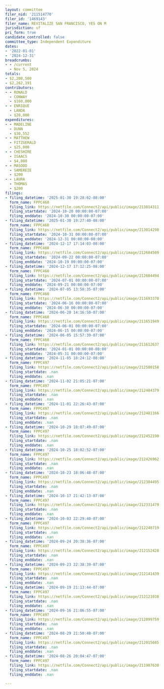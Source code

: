 ```yaml
---
layout: committee
filer_nid: '211514770'
filer_id: '1469143'
filer_name: REVITALIZE SAN FRANCISCO, YES ON M
jurisdiction: sf
pri_form: true
candidate_controlled: false
committee_type: Independent Expenditure
dates:
- '2022-01-01'
- '2024-12-31'
breadcrumbs:
- - /current
  - Nov 5, 2024
totals:
- $2,208,500
- $2,262,191
contributors:
- - RONALD
  - CONWAY
  - $160,000
- - ENRIQUE
  - LANDA
  - $20,000
expenditures:
- - MADELINE
  - DUNN
  - $30,552
- - MATTHEW
  - FITZGERALD
  - $25,000
- - CHESHIRE
  - ISAACS
  - $4,800
- - MASOOD
  - SAMEREIE
  - $200
- - LAURA
  - THOMAS
  - $200
filings:
- filing_datetime: '2025-01-30 19:28:02-08:00'
  form_name: FPPC460
  filing_link: https://netfile.com/Connect2/api/public/image/213014311
  filing_startdate: '2024-10-20 00:00:00-07:00'
  filing_enddate: '2024-10-30 00:00:00-07:00'
- filing_datetime: '2025-01-30 19:27:40-08:00'
  form_name: FPPC460
  filing_link: https://netfile.com/Connect2/api/public/image/213014298
  filing_startdate: '2024-10-31 00:00:00-07:00'
  filing_enddate: '2024-12-31 00:00:00-08:00'
- filing_datetime: '2024-12-17 17:14:03-08:00'
  form_name: FPPC460
  filing_link: https://netfile.com/Connect2/api/public/image/212604509
  filing_startdate: '2024-09-22 00:00:00-07:00'
  filing_enddate: '2024-10-19 00:00:00-07:00'
- filing_datetime: '2024-12-17 17:12:25-08:00'
  form_name: FPPC460
  filing_link: https://netfile.com/Connect2/api/public/image/212604494
  filing_startdate: '2024-07-01 00:00:00-07:00'
  filing_enddate: '2024-09-21 00:00:00-07:00'
- filing_datetime: '2024-07-05 13:50:35-07:00'
  form_name: FPPC460
  filing_link: https://netfile.com/Connect2/api/public/image/211693370
  filing_startdate: '2024-06-16 00:00:00-07:00'
  filing_enddate: '2024-06-30 00:00:00-07:00'
- filing_datetime: '2024-06-20 14:16:50-07:00'
  form_name: FPPC460
  filing_link: https://netfile.com/Connect2/api/public/image/211651949
  filing_startdate: '2024-06-01 00:00:00-07:00'
  filing_enddate: '2024-06-15 00:00:00-07:00'
- filing_datetime: '2024-06-05 15:57:39-07:00'
  form_name: FPPC460
  filing_link: https://netfile.com/Connect2/api/public/image/211612637
  filing_startdate: '2024-01-01 00:00:00-08:00'
  filing_enddate: '2024-05-31 00:00:00-07:00'
- filing_datetime: '2024-11-05 18:24:12-08:00'
  form_name: FPPC497
  filing_link: https://netfile.com/Connect2/api/public/image/212500158
  filing_startdate: .nan
  filing_enddate: .nan
- filing_datetime: '2024-11-02 21:05:21-07:00'
  form_name: FPPC497
  filing_link: https://netfile.com/Connect2/api/public/image/212484379
  filing_startdate: .nan
  filing_enddate: .nan
- filing_datetime: '2024-11-01 22:26:43-07:00'
  form_name: FPPC497
  filing_link: https://netfile.com/Connect2/api/public/image/212481166
  filing_startdate: .nan
  filing_enddate: .nan
- filing_datetime: '2024-10-29 18:07:49-07:00'
  form_name: FPPC497
  filing_link: https://netfile.com/Connect2/api/public/image/212452190
  filing_startdate: .nan
  filing_enddate: .nan
- filing_datetime: '2024-10-25 18:02:52-07:00'
  form_name: FPPC497
  filing_link: https://netfile.com/Connect2/api/public/image/212426962
  filing_startdate: .nan
  filing_enddate: .nan
- filing_datetime: '2024-10-23 18:06:48-07:00'
  form_name: FPPC497
  filing_link: https://netfile.com/Connect2/api/public/image/212384495
  filing_startdate: .nan
  filing_enddate: .nan
- filing_datetime: '2024-10-17 21:42:13-07:00'
  form_name: FPPC497
  filing_link: https://netfile.com/Connect2/api/public/image/212331479
  filing_startdate: .nan
  filing_enddate: .nan
- filing_datetime: '2024-10-03 22:29:40-07:00'
  form_name: FPPC497
  filing_link: https://netfile.com/Connect2/api/public/image/212240719
  filing_startdate: .nan
  filing_enddate: .nan
- filing_datetime: '2024-09-24 20:38:36-07:00'
  form_name: FPPC497
  filing_link: https://netfile.com/Connect2/api/public/image/212152428
  filing_startdate: .nan
  filing_enddate: .nan
- filing_datetime: '2024-09-23 22:38:39-07:00'
  form_name: FPPC497
  filing_link: https://netfile.com/Connect2/api/public/image/212141439
  filing_startdate: .nan
  filing_enddate: .nan
- filing_datetime: '2024-09-19 21:13:44-07:00'
  form_name: FPPC497
  filing_link: https://netfile.com/Connect2/api/public/image/212121038
  filing_startdate: .nan
  filing_enddate: .nan
- filing_datetime: '2024-09-16 21:06:55-07:00'
  form_name: FPPC497
  filing_link: https://netfile.com/Connect2/api/public/image/212099759
  filing_startdate: .nan
  filing_enddate: .nan
- filing_datetime: '2024-08-29 21:50:48-07:00'
  form_name: FPPC497
  filing_link: https://netfile.com/Connect2/api/public/image/212015685
  filing_startdate: .nan
  filing_enddate: .nan
- filing_datetime: '2024-08-26 20:04:47-07:00'
  form_name: FPPC497
  filing_link: https://netfile.com/Connect2/api/public/image/211987630
  filing_startdate: .nan
  filing_enddate: .nan

---
```

